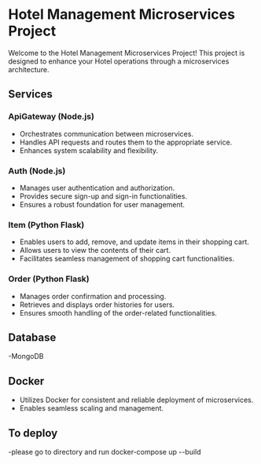 # Hotel Management Microservices Project

Welcome to the Hotel Management Microservices Project! This project is designed to enhance your Hotel operations through a microservices architecture.

## Services

### ApiGateway (Node.js)
- Orchestrates communication between microservices.
- Handles API requests and routes them to the appropriate service.
- Enhances system scalability and flexibility.

### Auth (Node.js)
- Manages user authentication and authorization.
- Provides secure sign-up and sign-in functionalities.
- Ensures a robust foundation for user management.

### Item (Python Flask)
- Enables users to add, remove, and update items in their shopping cart.
- Allows users to view the contents of their cart.
- Facilitates seamless management of shopping cart functionalities.

### Order (Python Flask)
- Manages order confirmation and processing.
- Retrieves and displays order histories for users.
- Ensures smooth handling of the order-related functionalities.

## Database

-MongoDB


## Docker
- Utilizes Docker for consistent and reliable deployment of microservices.
- Enables seamless scaling and management.

## To deploy
-please go to directory and run docker-compose up --build
